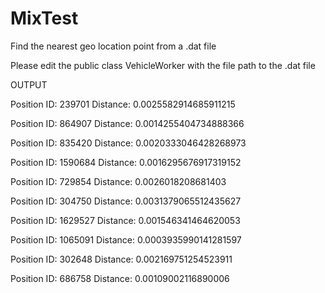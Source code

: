 # MixTest
Find the nearest geo location point from a .dat file

Please edit the     public class VehicleWorker
with the file path to the .dat file

OUTPUT

Position ID: 239701
Distance: 0.0025582914685911215

Position ID: 864907
Distance: 0.0014255404734888366

Position ID: 835420
Distance: 0.0020333046428268973

Position ID: 1590684
Distance: 0.0016295676917319152

Position ID: 729854
Distance: 0.0026018208681403

Position ID: 304750
Distance: 0.0031379065512435627

Position ID: 1629527
Distance: 0.001546341464620053

Position ID: 1065091
Distance: 0.0003935990141281597

Position ID: 302648
Distance: 0.002169751254523911

Position ID: 686758
Distance: 0.00109002116890006
